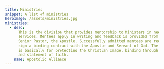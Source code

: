 ```yaml
---
title: Ministries
snippet: A list of ministries
heroImage: /assets/ministries.jpg
ministries:
  - desc:
      This is the division that provides mentorship to Ministers in need of such
      services. Mentees apply in writing and feedback is provided from the
      Senior Pastor, the Apostle. Successfully admitted mentees are required to
      sign a binding contract with the Apostle and Servant of God. The contract
      is basically for protecting the Christian Image, binding through values
      and statement of faith.
    name: Apostolic Alliance
---
```

